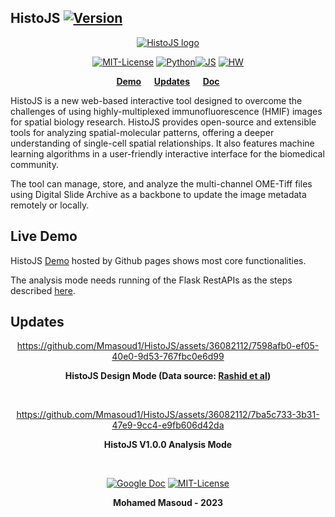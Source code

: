 ## HistoJS [![Version](https://img.shields.io/badge/Version-1.0.0-brightgreen)]()

<div align="center">

[![HistoJS logo](https://lh3.googleusercontent.com/Q3eYJfpQMety3sUUTLKeZKLkJBzx-NmLZNn1NphdWs9hBNYmfHCzZTphddpXDcfUxjtaHTXTr89R57LieZflqUsGHM3TxtIbVNoQOKf3ZbPjB01C8gYANmezAzq4JgUU=w1823)]()

 [![MIT-License ](https://img.shields.io/badge/license-MIT-green)](https://github.com/Mmasoud1/HistoJS/blob/main/LICENSE) [![Python ](https://img.shields.io/badge/python-3.5%20%7C%203.6%20%7C%203.7-blue)]()[![JS ](https://img.shields.io/badge/Types-JavaScript-blue)]()
[![HW ](https://img.shields.io/badge/HardWare-GPU-green)]()

**[Demo](https://mmasoud1.github.io/HistoJS) &emsp;  [Updates](#Updates) &emsp; [Doc](https://github.com/mmasoud1/HistoJS/wiki/)**

</div>

HistoJS is a new web-based interactive tool designed to overcome the challenges of using highly-multiplexed immunofluorescence (HMIF) images for spatial biology research. HistoJS provides open-source and extensible tools for analyzing spatial-molecular patterns, offering a deeper understanding of single-cell spatial relationships. It also features machine learning algorithms in a user-friendly interactive interface for the biomedical community.

The tool can manage, store, and analyze the multi-channel OME-Tiff files using  Digital Slide Archive as a backbone to update the image metadata remotely or locally.



## Live Demo

HistoJS [Demo](https://mmasoud1.github.io/HistoJS) hosted by Github pages shows most core functionalities.  

The analysis mode needs running of the Flask RestAPIs as the steps described [here](https://github.com/Mmasoud1/HistoJS/wiki/Setup-Environment).


## Updates

<div align="center">

https://github.com/Mmasoud1/HistoJS/assets/36082112/7598afb0-ef05-40e0-9d53-767fbc0e6d99

**HistoJS Design Mode (Data source: [Rashid et al](https://doi.org/10.7303/syn17865732))**
</div>

<br>

<div align="center">

<!-- https://github.com/Mmasoud1/HistoJS/assets/36082112/95499746-8d97-4d9a-97e1-2ee12d3516d6   -->
https://github.com/Mmasoud1/HistoJS/assets/36082112/7ba5c733-3b31-47e9-9cc4-e9fb606d42da  

<!-- ![Interface](https://github.com/mmasoud1/HistoJS/blob/main/Demo/AnalysisMode.gif) -->

**HistoJS V1.0.0 Analysis Mode**
</div>


<br>


<div align="center">

[![Google Doc](https://img.shields.io/badge/HistoJS-Feedback-blue)](https://docs.google.com/forms/d/e/1FAIpQLSdHuO--mG00sKydQpJ7sPpDmhcJ4ECdj-wAB1kwXQExh_nUSg/viewform?usp=sf_link) [![MIT-License ](https://img.shields.io/badge/license-MIT-green)](https://github.com/Mmasoud1/HistoJS/blob/main/LICENSE)

**Mohamed Masoud - 2023**
</div>

